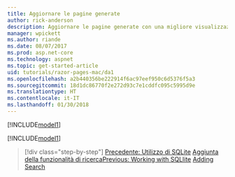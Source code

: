 ```yaml
---
title: Aggiornare le pagine generate
author: rick-anderson
description: Aggiornare le pagine generate con una migliore visualizzazione.
manager: wpickett
ms.author: riande
ms.date: 08/07/2017
ms.prod: asp.net-core
ms.technology: aspnet
ms.topic: get-started-article
uid: tutorials/razor-pages-mac/da1
ms.openlocfilehash: a2b440356be222914f6ac97eef950c6d5376f5a3
ms.sourcegitcommit: 18d1dc86770f2e272d93c7e1cddfc095c5995d9e
ms.translationtype: HT
ms.contentlocale: it-IT
ms.lasthandoff: 01/30/2018
---
```

[!INCLUDE[model1](../../includes/RP/da1.md)]

[!INCLUDE[model1](../../includes/RP/da2.md)]

>[!div class="step-by-step"]
<span data-ttu-id="a4a73-103">[Precedente: Utilizzo di SQLite](xref:tutorials/razor-pages-mac/sql)
[Aggiunta della funzionalità di ricerca](xref:tutorials/razor-pages-mac/search)</span><span class="sxs-lookup"><span data-stu-id="a4a73-103">[Previous: Working with SQLlite](xref:tutorials/razor-pages-mac/sql)
[Adding Search](xref:tutorials/razor-pages-mac/search)</span></span>
